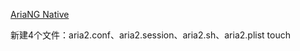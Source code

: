 
[AriaNG Native](https://github.com/mayswind/AriaNg-Native/releases)

新建4个文件：aria2.conf、aria2.session、aria2.sh、aria2.plist
touch 